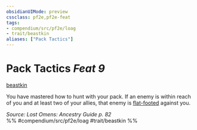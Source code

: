```yaml
---
obsidianUIMode: preview
cssclass: pf2e,pf2e-feat
tags:
- compendium/src/pf2e/loag
- trait/beastkin
aliases: ["Pack Tactics"]
---
```

# Pack Tactics  *Feat 9*  
[beastkin](/rules/traits/beastkin-loag.md)  


You have mastered how to hunt with your pack. If an enemy is within reach of you and at least two of your allies, that enemy is [flat-footed](/rules/conditions.md#Flat-footed) against you.

*Source: Lost Omens: Ancestry Guide p. 82*  
%% #compendium/src/pf2e/loag #trait/beastkin %%